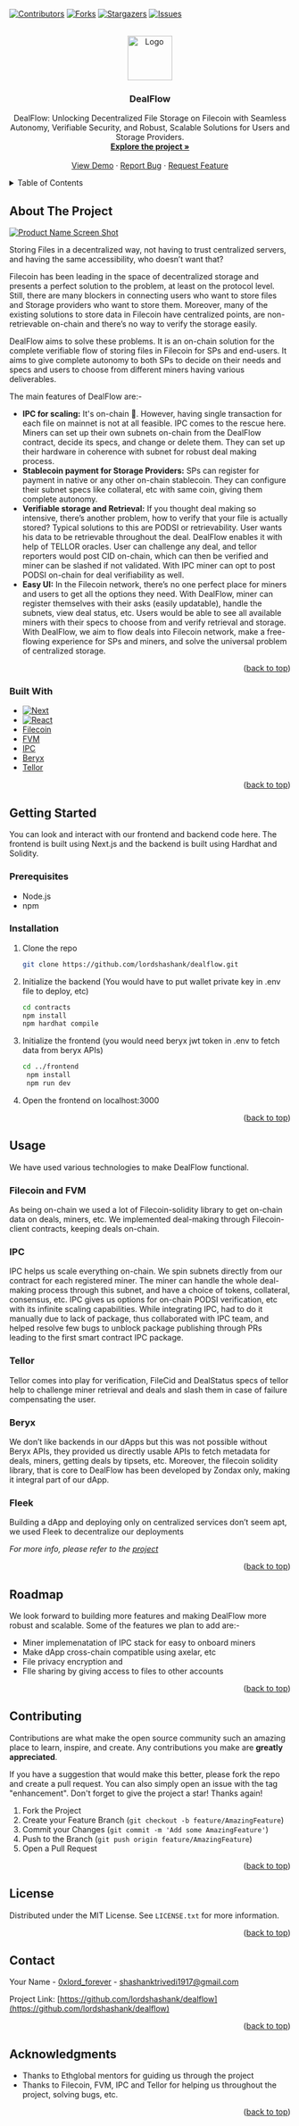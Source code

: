 <!-- Improved compatibility of back to top link: See: https://github.com/othneildrew/Best-README-Template/pull/73 -->

<a name="readme-top"></a>

<!--
*** Thanks for checking out the Best-README-Template. If you have a suggestion
*** that would make this better, please fork the repo and create a pull request
*** or simply open an issue with the tag "enhancement".
*** Don't forget to give the project a star!
*** Thanks again! Now go create something AMAZING! :D
-->

<!-- PROJECT SHIELDS -->
<!--
*** I'm using markdown "reference style" links for readability.
*** Reference links are enclosed in brackets [ ] instead of parentheses ( ).
*** See the bottom of this document for the declaration of the reference variables
*** for contributors-url, forks-url, etc. This is an optional, concise syntax you may use.
*** https://www.markdownguide.org/basic-syntax/#reference-style-links
-->

[![Contributors][contributors-shield]][contributors-url]
[![Forks][forks-shield]][forks-url]
[![Stargazers][stars-shield]][stars-url]
[![Issues][issues-shield]][issues-url]

<!-- PROJECT LOGO -->
<br />
<div align="center">
  <a href="https://github.com/lordshashank/dealflow">
    <img src="frontend/public/logo.svg" alt="Logo" width="80" height="80">
  </a>

<h3 align="center">DealFlow</h3>

  <p align="center">
DealFlow: Unlocking Decentralized File Storage on Filecoin with Seamless Autonomy, Verifiable Security, and Robust, Scalable Solutions for Users and Storage Providers.
    <br />
    <a href="https://ethglobal.com/showcase/dealflow-af4xp"><strong>Explore the project »</strong></a>
    <br />
    <br />
    <a href="https://ethglobal.com/showcase/dealflow-af4xp">View Demo</a>
    ·
    <a href="https://github.com/lordshashank/dealflow/issues/new?labels=bug&template=bug-report---.md">Report Bug</a>
    ·
    <a href="https://github.com/lordshashank/dealflow/issues/new?labels=enhancement&template=feature-request---.md">Request Feature</a>
  </p>
</div>

<!-- TABLE OF CONTENTS -->
<details>
  <summary>Table of Contents</summary>
  <ol>
    <li>
      <a href="#about-the-project">About The Project</a>
      <ul>
        <li><a href="#built-with">Built With</a></li>
      </ul>
    </li>
    <li>
      <a href="#getting-started">Getting Started</a>
      <ul>
        <li><a href="#prerequisites">Prerequisites</a></li>
        <li><a href="#installation">Installation</a></li>
      </ul>
    </li>
    <li><a href="#How-we-built-it">How we built it?</a></li>
    <li><a href="#roadmap">Roadmap</a></li>
    <li><a href="#contributing">Contributing</a></li>
    <li><a href="#license">License</a></li>
    <li><a href="#contact">Contact</a></li>
    <li><a href="#acknowledgments">Acknowledgments</a></li>
  </ol>
</details>

<!-- ABOUT THE PROJECT -->

## About The Project

[![Product Name Screen Shot][product-screenshot]](https://ethglobal.com/showcase/dealflow-af4xp)

Storing Files in a decentralized way, not having to trust centralized servers, and having the same accessibility, who doesn’t want that?

Filecoin has been leading in the space of decentralized storage and presents a perfect solution to the problem, at least on the protocol level. Still, there are many blockers in connecting users who want to store files and Storage providers who want to store them. Moreover, many of the existing solutions to store data in Filecoin have centralized points, are non-retrievable on-chain and there’s no way to verify the storage easily.

DealFlow aims to solve these problems. It is an on-chain solution for the complete verifiable flow of storing files in Filecoin for SPs and end-users. It aims to give complete autonomy to both SPs to decide on their needs and specs and users to choose from different miners having various deliverables.

The main features of DealFlow are:-

- **IPC for scaling:** It's on-chain 🙂. However, having single transaction for each file on mainnet is not at all feasible. IPC comes to the rescue here. Miners can set up their own subnets on-chain from the DealFlow contract, decide its specs, and change or delete them. They can set up their hardware in coherence with subnet for robust deal making process.
- **Stablecoin payment for Storage Providers:** SPs can register for payment in native or any other on-chain stablecoin. They can configure their subnet specs like collateral, etc with same coin, giving them complete autonomy.
- **Verifiable storage and Retrieval:** If you thought deal making so intensive, there’s another problem, how to verify that your file is actually stored? Typical solutions to this are PODSI or retrievability. User wants his data to be retrievable throughout the deal. DealFlow enables it with help of TELLOR oracles. User can challenge any deal, and tellor reporters would post CID on-chain, which can then be verified and miner can be slashed if not validated. With IPC miner can opt to post PODSI on-chain for deal verifiability as well.
- **Easy UI:** In the Filecoin network, there’s no one perfect place for miners and users to get all the options they need. With DealFlow, miner can register themselves with their asks (easily updatable), handle the subnets, view deal status, etc. Users would be able to see all available miners with their specs to choose from and verify retrieval and storage.
  With DealFlow, we aim to flow deals into Filecoin network, make a free-flowing experience for SPs and miners, and solve the universal problem of centralized storage.

<p align="right">(<a href="#readme-top">back to top</a>)</p>

### Built With

- [![Next][Next.js]][Next-url]
- [![React][React.js]][React-url]
- [Filecoin]
- [FVM]
- [IPC]
- [Beryx]
- [Tellor]

<p align="right">(<a href="#readme-top">back to top</a>)</p>

<!-- GETTING STARTED -->

## Getting Started

You can look and interact with our frontend and backend code here. The frontend is built using Next.js and the backend is built using Hardhat and Solidity.

### Prerequisites

- Node.js
- npm

### Installation

1. Clone the repo
   ```sh
   git clone https://github.com/lordshashank/dealflow.git
   ```
2. Initialize the backend (You would have to put wallet private key in .env file to deploy, etc)
   ```sh
   cd contracts
   npm install
   npm hardhat compile
   ```
3. Initialize the frontend (you would need beryx jwt token in .env to fetch data from beryx APIs)
   ```sh
   cd ../frontend
    npm install
    npm run dev
   ```
4. Open the frontend on localhost:3000

<p align="right">(<a href="#readme-top">back to top</a>)</p>

<!-- USAGE EXAMPLES -->

## Usage

We have used various technologies to make DealFlow functional.

### Filecoin and FVM

As being on-chain we used a lot of Filecoin-solidity library to get on-chain data on deals, miners, etc. We implemented deal-making through Filecoin-client contracts, keeping deals on-chain.

### IPC

IPC helps us scale everything on-chain. We spin subnets directly from our contract for each registered miner. The miner can handle the whole deal-making process through this subnet, and have a choice of tokens, collateral, consensus, etc. IPC gives us options for on-chain PODSI verification, etc with its infinite scaling capabilities. While integrating IPC, had to do it manually due to lack of package, thus collaborated with IPC team, and helped resolve few bugs to unblock package publishing through PRs leading to the first smart contract IPC package.

### Tellor

Tellor comes into play for verification, FileCid and DealStatus specs of tellor help to challenge miner retrieval and deals and slash them in case of failure compensating the user.

### Beryx

We don’t like backends in our dApps but this was not possible without Beryx APIs, they provided us directly usable APIs to fetch metadata for deals, miners, getting deals by tipsets, etc. Moreover, the filecoin solidity library, that is core to DealFlow has been developed by Zondax only, making it integral part of our dApp.

### Fleek

Building a dApp and deploying only on centralized services don’t seem apt, we used Fleek to decentralize our deployments

_For more info, please refer to the [project](https://ethglobal.com/showcase/dealflow-af4xp)_

<p align="right">(<a href="#readme-top">back to top</a>)</p>

<!-- ROADMAP -->

## Roadmap

We look forward to building more features and making DealFlow more robust and scalable. Some of the features we plan to add are:-

- Miner implemenatation of IPC stack for easy to onboard miners
- Make dApp cross-chain compatible using axelar, etc
- File privacy encryption and
- FIle sharing by giving access to files to other accounts

<p align="right">(<a href="#readme-top">back to top</a>)</p>

<!-- CONTRIBUTING -->

## Contributing

Contributions are what make the open source community such an amazing place to learn, inspire, and create. Any contributions you make are **greatly appreciated**.

If you have a suggestion that would make this better, please fork the repo and create a pull request. You can also simply open an issue with the tag "enhancement".
Don't forget to give the project a star! Thanks again!

1. Fork the Project
2. Create your Feature Branch (`git checkout -b feature/AmazingFeature`)
3. Commit your Changes (`git commit -m 'Add some AmazingFeature'`)
4. Push to the Branch (`git push origin feature/AmazingFeature`)
5. Open a Pull Request

<p align="right">(<a href="#readme-top">back to top</a>)</p>

<!-- LICENSE -->

## License

Distributed under the MIT License. See `LICENSE.txt` for more information.

<p align="right">(<a href="#readme-top">back to top</a>)</p>

<!-- CONTACT -->

## Contact

Your Name - [0xlord_forever](https://twitter.com/0xlord_forever) - shashanktrivedi1917@gmail.com

Project Link: [https://github.com/lordshashank/dealflow](https://github.com/lordshashank/dealflow)

<p align="right">(<a href="#readme-top">back to top</a>)</p>

<!-- ACKNOWLEDGMENTS -->

## Acknowledgments

- Thanks to Ethglobal mentors for guiding us through the project
- Thanks to Filecoin, FVM, IPC and Tellor for helping us throughout the project, solving bugs, etc.

<p align="right">(<a href="#readme-top">back to top</a>)</p>

<!-- MARKDOWN LINKS & IMAGES -->
<!-- https://www.markdownguide.org/basic-syntax/#reference-style-links -->

[contributors-shield]: https://img.shields.io/github/contributors/lordshashank/dealflow.svg?style=for-the-badge
[contributors-url]: https://github.com/lordshashank/dealflow/graphs/contributors
[forks-shield]: https://img.shields.io/github/forks/lordshashank/dealflow.svg?style=for-the-badge
[forks-url]: https://github.com/lordshashank/dealflow/network/members
[stars-shield]: https://img.shields.io/github/stars/lordshashank/dealflow.svg?style=for-the-badge
[stars-url]: https://github.com/lordshashank/dealflow/stargazers
[issues-shield]: https://img.shields.io/github/issues/lordshashank/dealflow.svg?style=for-the-badge
[issues-url]: https://github.com/lordshashank/dealflow/issues
[license-shield]: https://img.shields.io/github/license/lordshashank/dealflow.svg?style=for-the-badge
[license-url]: https://github.com/lordshashank/dealflow/blob/master/LICENSE.txt
[linkedin-shield]: https://img.shields.io/badge/-LinkedIn-black.svg?style=for-the-badge&logo=linkedin&colorB=555
[linkedin-url]: https://linkedin.com/in/linkedin_username
[product-screenshot]: frontend/public/screenshot.png
[Next.js]: https://img.shields.io/badge/next.js-000000?style=for-the-badge&logo=nextdotjs&logoColor=white
[Next-url]: https://nextjs.org/
[React.js]: https://img.shields.io/badge/React-20232A?style=for-the-badge&logo=react&logoColor=61DAFB
[React-url]: https://reactjs.org/
[Vue.js]: https://img.shields.io/badge/Vue.js-35495E?style=for-the-badge&logo=vuedotjs&logoColor=4FC08D
[Vue-url]: https://vuejs.org/
[Angular.io]: https://img.shields.io/badge/Angular-DD0031?style=for-the-badge&logo=angular&logoColor=white
[Angular-url]: https://angular.io/
[Svelte.dev]: https://img.shields.io/badge/Svelte-4A4A55?style=for-the-badge&logo=svelte&logoColor=FF3E00
[Svelte-url]: https://svelte.dev/
[Laravel.com]: https://img.shields.io/badge/Laravel-FF2D20?style=for-the-badge&logo=laravel&logoColor=white
[Laravel-url]: https://laravel.com
[Bootstrap.com]: https://img.shields.io/badge/Bootstrap-563D7C?style=for-the-badge&logo=bootstrap&logoColor=white
[Bootstrap-url]: https://getbootstrap.com
[JQuery.com]: https://img.shields.io/badge/jQuery-0769AD?style=for-the-badge&logo=jquery&logoColor=white
[JQuery-url]: https://jquery.com
[Beryx]: https://docs.zondax.ch/
[Filecoin]: https://filecoin.io/
[FVM]: https://fvm.filecoin.io/
[IPC]: https://docs.ipc.space/
[Tellor]: https://tellor.io/
